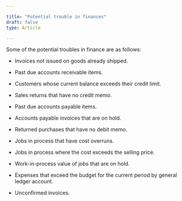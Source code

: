 ```yaml
---

title: "Potential trouble in finances"
draft: false
type: Article

---
```

Some of the potential troubles in finance are as follows:
-   Invoices not issued on goods already shipped.

-   Past due accounts receivable items.

-   Customers whose current balance exceeds their credit limit.

-   Sales returns that have no credit memo.

-   Past due accounts payable items.

-   Accounts payable invoices that are on hold.

-   Returned purchases that have no debit memo.

-   Jobs in process that have cost overruns.

-   Jobs in process where the cost exceeds the selling price.

-   Work-in-process value of jobs that are on hold.

-   Expenses that exceed the budget for the current period by general ledger account.

-   Unconfirmed invoices.
